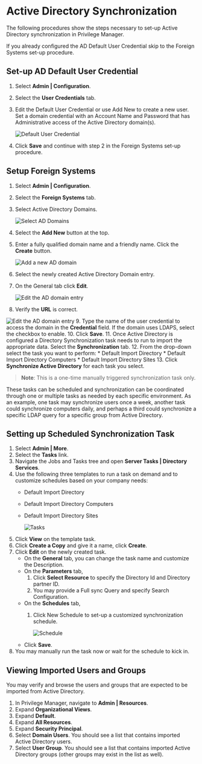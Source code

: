 [title]: # (Active Directory Synchronization)
[tags]: # (setup)
[priority]: # (9501)
# Active Directory Synchronization

The following procedures show the steps necessary to set-up Active Directory synchronization in Privilege Manager.

If you already configured the AD Default User Credential skip to the Foreign Systems set-up procedure.

## Set-up AD Default User Credential

1. Select **Admin | Configuration**.
1. Select the **User Credentials** tab.
1. Edit the Default User Credential or use Add New to create a new user. Set a domain credential with an Account Name and Password that has Administrative access of the Active Directory domain(s).

   ![Default User Credential](images/ad_sync/default-user.png)
1. Click **Save** and continue with step 2 in the Foreign Systems set-up procedure.

## Setup Foreign Systems

1. Select **Admin | Configuration**.
2. Select the **Foreign Systems** tab.
3. Select Active Directory Domains.

   ![Select AD Domains](images/ad_sync/fs-ad-domain.png)
4. Select the **Add New** button at the top.
5. Enter a fully qualified domain name and a friendly name. Click the **Create** button.

   ![Add a new AD domain](images/ad_sync/fs-ad-domain-add.png)
6. Select the newly created Active Directory Domain entry.
7. On the General tab click **Edit**.

   ![Edit the AD domain entry](images/ad_sync/fs-ad-domain-edit.png)
8. Verify the **URL** is correct.

  ![Edit the AD domain entry](images/ad_sync/fs-ad-domain-editing.png)
9. Type the name of the user credential to access the domain in the **Credential** field. If the domain uses LDAPS, select the checkbox to enable.
10. Click **Save**.
11. Once Active Directory is configured a Directory Synchronization task needs to run to import the appropriate data. Select the **Synchronization** tab.
12. From the drop-down select the task you want to perform:
    * Default Import Directory
    * Default Import Directory Computers
    * Default Import Directory Sites
13. Click **Synchronize Active Directory** for each task you select.

>**Note**:
>This is a one-time manually triggered synchronization task only.

These tasks can be scheduled and synchronization can be coordinated through one or multiple tasks as needed by each specific environment. As an example, one task may synchronize users once a week, another task could synchronize computers daily, and perhaps a third could synchronize a specific LDAP query for a specific group from Active Directory.

## Setting up Scheduled Synchronization Task

1. Select **Admin | More**.
1. Select the **Tasks** link.
1. Navigate the Jobs and Tasks tree and open **Server Tasks | Directory Services**.
1. Use the following three templates to run a task on demand and to customize schedules based on your company needs:
   * Default Import Directory
   * Default Import Directory Computers
   * Default Import Directory Sites

     ![Tasks](images/ad_sync/server-ds.png)
1. Click **View** on the template task.
1. Click **Create a Copy** and give it a name, click **Create**.
1. Click **Edit** on the newly created task.
   * On the **General** tab, you can change the task name and customize the Description.
   * On the **Parameters** tab,
     1. Click **Select Resource** to specify the Directory Id and Directory partner ID.
     1. You may provide a Full sync Query and specify Search Configuration.
   * On the **Schedules** tab,
     1. Click New Schedule to set-up a customized synchronization schedule.

        ![Schedule](images/ad_sync/def-imp-directory-schedules-new.png)
   * Click **Save**.
1. You may manually run the task now or wait for the schedule to kick in.

## Viewing Imported Users and Groups

You may verify and browse the users and groups that are expected to be imported from Active Directory.

1. In Privilege Manager, navigate to **Admin | Resources**.
2. Expand **Organizational Views**.
3. Expand **Default**.
4. Expand **All Resources**.
5. Expand **Security Principal**.
6. Select **Domain Users**. You should see a list that contains imported Active Directory users.
7. Select **User Group**. You should see a list that contains imported Active Directory groups (other groups may exist in the list as well).

